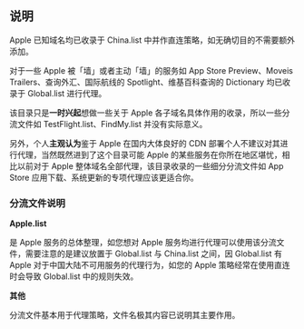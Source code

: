 ## 说明

Apple 已知域名均已收录于 China.list 中并作直连策略，如无确切目的不需要额外添加。

对于一些 Apple 被「墙」或者主动「墙」的服务如 App Store Preview、Moveis Trailers、查询外汇、国际航线的 Spotlight、维基百科查询的 Dictionary 均已收录于 Global.list 进行代理。

该目录只是**一时兴起**想做一些关于 Apple 各子域名具体作用的收录，所以一些分流文件如 TestFlight.list、FindMy.list 并没有实际意义。

另外，个人**主观认为**鉴于 Apple 在国内大体良好的 CDN 部署个人不建议对其进行代理，当然既然进到了这个目录可能 Apple 的某些服务在你所在地区堪忧，相比以前对于 Apple 整体域名全部代理，该目录收录的一些细分分流文件如 App Store 应用下载、系统更新的专项代理应该更适合你。

### 分流文件说明

**Apple.list**

是 Apple 服务的总体整理，如您想对 Apple 服务均进行代理可以使用该分流文件，需要注意的是建议放置于 Global.list 与 China.list 之间，因 Global.list 有 Apple 对于中国大陆不可用服务的代理行为，如您的 Apple 策略经常在使用直连时会导致 Global.list 中的规则失效。

**其他**

分流文件基本用于代理策略，文件名极其内容已说明其主要作用。